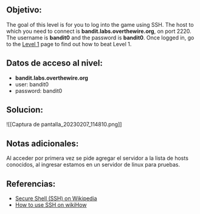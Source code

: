 
## Objetivo:
The goal of this level is for you to log into the game using SSH. The host to which you need to connect is **bandit.labs.overthewire.org**, on port 2220. The username is **bandit0** and the password is **bandit0**. Once logged in, go to the [Level 1](https://overthewire.org/wargames/bandit/bandit1.html) page to find out how to beat Level 1.

## Datos de acceso al nivel:
- **bandit.labs.overthewire.org** 
- user: bandit0 
- password: bandit0

## Solucion:

![[Captura de pantalla_20230207_114810.png]]


## Notas adicionales:
Al acceder por primera vez se pide agregar el servidor a la lista de hosts conocidos, al ingresar estamos en un servidor de linux para pruebas. 

## Referencias:
-   [Secure Shell (SSH) on Wikipedia](https://en.wikipedia.org/wiki/Secure_Shell)
-   [How to use SSH on wikiHow](https://www.wikihow.com/Use-SSH)
